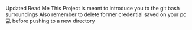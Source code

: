 Updated Read Me 
This Project is meant to introduce you to the git bash surroundings 
Also remember to delete former credential saved on your pc 💻 before pushing to a new directory
